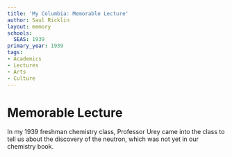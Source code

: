 ```yaml
---
title: 'My Columbia: Memorable Lecture'
author: Saul Ricklin
layout: memory
schools:
  SEAS: 1939
primary_year: 1939
tags:
- Academics
- Lectures
- Arts
- Culture
---
```

# Memorable Lecture

In my 1939 freshman chemistry class, Professor Urey came into the class to tell us about the discovery of the neutron, which was not yet in our chemistry book.
